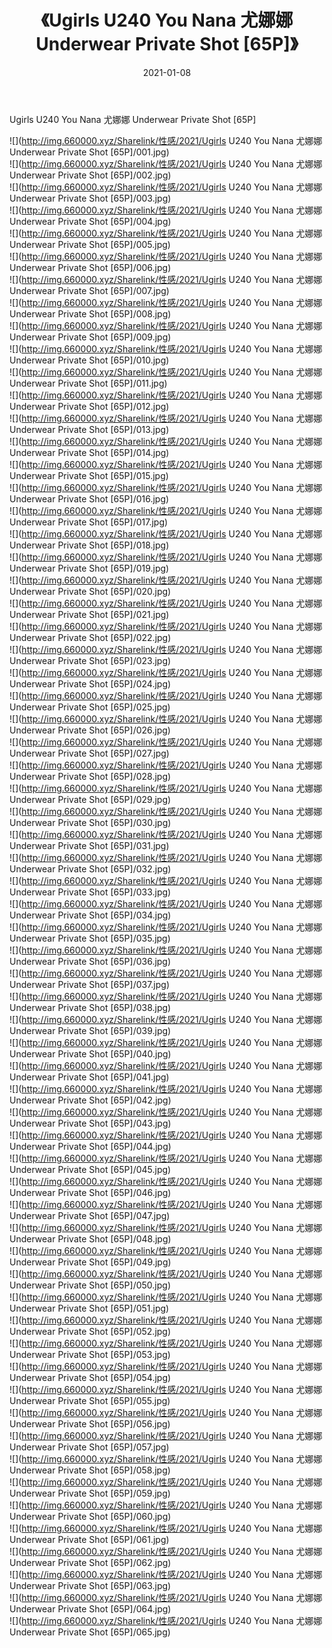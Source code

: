 ﻿---
layout: post
title:  《Ugirls U240 You Nana 尤娜娜 Underwear Private Shot [65P]》
date:   2021-01-08
img: http://img.660000.xyz/Sharelink/性感/2021/Ugirls U240 You Nana 尤娜娜 Underwear Private Shot [65P]/000.jpg
categories: [美女, 清纯, 唯美]
---

Ugirls U240 You Nana 尤娜娜 Underwear Private Shot [65P]

  ![](http://img.660000.xyz/Sharelink/性感/2021/Ugirls U240 You Nana 尤娜娜 Underwear Private Shot [65P]/001.jpg) <br> ![](http://img.660000.xyz/Sharelink/性感/2021/Ugirls U240 You Nana 尤娜娜 Underwear Private Shot [65P]/002.jpg) <br> ![](http://img.660000.xyz/Sharelink/性感/2021/Ugirls U240 You Nana 尤娜娜 Underwear Private Shot [65P]/003.jpg) <br> ![](http://img.660000.xyz/Sharelink/性感/2021/Ugirls U240 You Nana 尤娜娜 Underwear Private Shot [65P]/004.jpg) <br> ![](http://img.660000.xyz/Sharelink/性感/2021/Ugirls U240 You Nana 尤娜娜 Underwear Private Shot [65P]/005.jpg) <br> ![](http://img.660000.xyz/Sharelink/性感/2021/Ugirls U240 You Nana 尤娜娜 Underwear Private Shot [65P]/006.jpg) <br> ![](http://img.660000.xyz/Sharelink/性感/2021/Ugirls U240 You Nana 尤娜娜 Underwear Private Shot [65P]/007.jpg) <br> ![](http://img.660000.xyz/Sharelink/性感/2021/Ugirls U240 You Nana 尤娜娜 Underwear Private Shot [65P]/008.jpg) <br> ![](http://img.660000.xyz/Sharelink/性感/2021/Ugirls U240 You Nana 尤娜娜 Underwear Private Shot [65P]/009.jpg) <br> ![](http://img.660000.xyz/Sharelink/性感/2021/Ugirls U240 You Nana 尤娜娜 Underwear Private Shot [65P]/010.jpg) <br> ![](http://img.660000.xyz/Sharelink/性感/2021/Ugirls U240 You Nana 尤娜娜 Underwear Private Shot [65P]/011.jpg) <br> ![](http://img.660000.xyz/Sharelink/性感/2021/Ugirls U240 You Nana 尤娜娜 Underwear Private Shot [65P]/012.jpg) <br> ![](http://img.660000.xyz/Sharelink/性感/2021/Ugirls U240 You Nana 尤娜娜 Underwear Private Shot [65P]/013.jpg) <br> ![](http://img.660000.xyz/Sharelink/性感/2021/Ugirls U240 You Nana 尤娜娜 Underwear Private Shot [65P]/014.jpg) <br> ![](http://img.660000.xyz/Sharelink/性感/2021/Ugirls U240 You Nana 尤娜娜 Underwear Private Shot [65P]/015.jpg) <br> ![](http://img.660000.xyz/Sharelink/性感/2021/Ugirls U240 You Nana 尤娜娜 Underwear Private Shot [65P]/016.jpg) <br> ![](http://img.660000.xyz/Sharelink/性感/2021/Ugirls U240 You Nana 尤娜娜 Underwear Private Shot [65P]/017.jpg) <br> ![](http://img.660000.xyz/Sharelink/性感/2021/Ugirls U240 You Nana 尤娜娜 Underwear Private Shot [65P]/018.jpg) <br> ![](http://img.660000.xyz/Sharelink/性感/2021/Ugirls U240 You Nana 尤娜娜 Underwear Private Shot [65P]/019.jpg) <br> ![](http://img.660000.xyz/Sharelink/性感/2021/Ugirls U240 You Nana 尤娜娜 Underwear Private Shot [65P]/020.jpg) <br> ![](http://img.660000.xyz/Sharelink/性感/2021/Ugirls U240 You Nana 尤娜娜 Underwear Private Shot [65P]/021.jpg) <br> ![](http://img.660000.xyz/Sharelink/性感/2021/Ugirls U240 You Nana 尤娜娜 Underwear Private Shot [65P]/022.jpg) <br> ![](http://img.660000.xyz/Sharelink/性感/2021/Ugirls U240 You Nana 尤娜娜 Underwear Private Shot [65P]/023.jpg) <br> ![](http://img.660000.xyz/Sharelink/性感/2021/Ugirls U240 You Nana 尤娜娜 Underwear Private Shot [65P]/024.jpg) <br> ![](http://img.660000.xyz/Sharelink/性感/2021/Ugirls U240 You Nana 尤娜娜 Underwear Private Shot [65P]/025.jpg) <br> ![](http://img.660000.xyz/Sharelink/性感/2021/Ugirls U240 You Nana 尤娜娜 Underwear Private Shot [65P]/026.jpg) <br> ![](http://img.660000.xyz/Sharelink/性感/2021/Ugirls U240 You Nana 尤娜娜 Underwear Private Shot [65P]/027.jpg) <br> ![](http://img.660000.xyz/Sharelink/性感/2021/Ugirls U240 You Nana 尤娜娜 Underwear Private Shot [65P]/028.jpg) <br> ![](http://img.660000.xyz/Sharelink/性感/2021/Ugirls U240 You Nana 尤娜娜 Underwear Private Shot [65P]/029.jpg) <br> ![](http://img.660000.xyz/Sharelink/性感/2021/Ugirls U240 You Nana 尤娜娜 Underwear Private Shot [65P]/030.jpg) <br> ![](http://img.660000.xyz/Sharelink/性感/2021/Ugirls U240 You Nana 尤娜娜 Underwear Private Shot [65P]/031.jpg) <br> ![](http://img.660000.xyz/Sharelink/性感/2021/Ugirls U240 You Nana 尤娜娜 Underwear Private Shot [65P]/032.jpg) <br> ![](http://img.660000.xyz/Sharelink/性感/2021/Ugirls U240 You Nana 尤娜娜 Underwear Private Shot [65P]/033.jpg) <br> ![](http://img.660000.xyz/Sharelink/性感/2021/Ugirls U240 You Nana 尤娜娜 Underwear Private Shot [65P]/034.jpg) <br> ![](http://img.660000.xyz/Sharelink/性感/2021/Ugirls U240 You Nana 尤娜娜 Underwear Private Shot [65P]/035.jpg) <br> ![](http://img.660000.xyz/Sharelink/性感/2021/Ugirls U240 You Nana 尤娜娜 Underwear Private Shot [65P]/036.jpg) <br> ![](http://img.660000.xyz/Sharelink/性感/2021/Ugirls U240 You Nana 尤娜娜 Underwear Private Shot [65P]/037.jpg) <br> ![](http://img.660000.xyz/Sharelink/性感/2021/Ugirls U240 You Nana 尤娜娜 Underwear Private Shot [65P]/038.jpg) <br> ![](http://img.660000.xyz/Sharelink/性感/2021/Ugirls U240 You Nana 尤娜娜 Underwear Private Shot [65P]/039.jpg) <br> ![](http://img.660000.xyz/Sharelink/性感/2021/Ugirls U240 You Nana 尤娜娜 Underwear Private Shot [65P]/040.jpg) <br> ![](http://img.660000.xyz/Sharelink/性感/2021/Ugirls U240 You Nana 尤娜娜 Underwear Private Shot [65P]/041.jpg) <br> ![](http://img.660000.xyz/Sharelink/性感/2021/Ugirls U240 You Nana 尤娜娜 Underwear Private Shot [65P]/042.jpg) <br> ![](http://img.660000.xyz/Sharelink/性感/2021/Ugirls U240 You Nana 尤娜娜 Underwear Private Shot [65P]/043.jpg) <br> ![](http://img.660000.xyz/Sharelink/性感/2021/Ugirls U240 You Nana 尤娜娜 Underwear Private Shot [65P]/044.jpg) <br> ![](http://img.660000.xyz/Sharelink/性感/2021/Ugirls U240 You Nana 尤娜娜 Underwear Private Shot [65P]/045.jpg) <br> ![](http://img.660000.xyz/Sharelink/性感/2021/Ugirls U240 You Nana 尤娜娜 Underwear Private Shot [65P]/046.jpg) <br> ![](http://img.660000.xyz/Sharelink/性感/2021/Ugirls U240 You Nana 尤娜娜 Underwear Private Shot [65P]/047.jpg) <br> ![](http://img.660000.xyz/Sharelink/性感/2021/Ugirls U240 You Nana 尤娜娜 Underwear Private Shot [65P]/048.jpg) <br> ![](http://img.660000.xyz/Sharelink/性感/2021/Ugirls U240 You Nana 尤娜娜 Underwear Private Shot [65P]/049.jpg) <br> ![](http://img.660000.xyz/Sharelink/性感/2021/Ugirls U240 You Nana 尤娜娜 Underwear Private Shot [65P]/050.jpg) <br> ![](http://img.660000.xyz/Sharelink/性感/2021/Ugirls U240 You Nana 尤娜娜 Underwear Private Shot [65P]/051.jpg) <br> ![](http://img.660000.xyz/Sharelink/性感/2021/Ugirls U240 You Nana 尤娜娜 Underwear Private Shot [65P]/052.jpg) <br> ![](http://img.660000.xyz/Sharelink/性感/2021/Ugirls U240 You Nana 尤娜娜 Underwear Private Shot [65P]/053.jpg) <br> ![](http://img.660000.xyz/Sharelink/性感/2021/Ugirls U240 You Nana 尤娜娜 Underwear Private Shot [65P]/054.jpg) <br> ![](http://img.660000.xyz/Sharelink/性感/2021/Ugirls U240 You Nana 尤娜娜 Underwear Private Shot [65P]/055.jpg) <br> ![](http://img.660000.xyz/Sharelink/性感/2021/Ugirls U240 You Nana 尤娜娜 Underwear Private Shot [65P]/056.jpg) <br> ![](http://img.660000.xyz/Sharelink/性感/2021/Ugirls U240 You Nana 尤娜娜 Underwear Private Shot [65P]/057.jpg) <br> ![](http://img.660000.xyz/Sharelink/性感/2021/Ugirls U240 You Nana 尤娜娜 Underwear Private Shot [65P]/058.jpg) <br> ![](http://img.660000.xyz/Sharelink/性感/2021/Ugirls U240 You Nana 尤娜娜 Underwear Private Shot [65P]/059.jpg) <br> ![](http://img.660000.xyz/Sharelink/性感/2021/Ugirls U240 You Nana 尤娜娜 Underwear Private Shot [65P]/060.jpg) <br> ![](http://img.660000.xyz/Sharelink/性感/2021/Ugirls U240 You Nana 尤娜娜 Underwear Private Shot [65P]/061.jpg) <br> ![](http://img.660000.xyz/Sharelink/性感/2021/Ugirls U240 You Nana 尤娜娜 Underwear Private Shot [65P]/062.jpg) <br> ![](http://img.660000.xyz/Sharelink/性感/2021/Ugirls U240 You Nana 尤娜娜 Underwear Private Shot [65P]/063.jpg) <br> ![](http://img.660000.xyz/Sharelink/性感/2021/Ugirls U240 You Nana 尤娜娜 Underwear Private Shot [65P]/064.jpg) <br> ![](http://img.660000.xyz/Sharelink/性感/2021/Ugirls U240 You Nana 尤娜娜 Underwear Private Shot [65P]/065.jpg) <br>